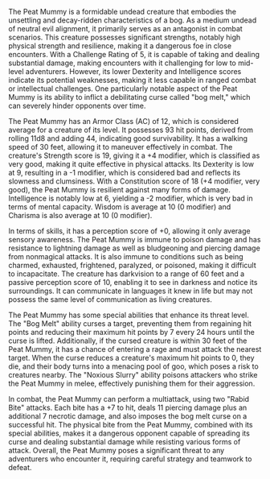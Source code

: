 The Peat Mummy is a formidable undead creature that embodies the unsettling and decay-ridden characteristics of a bog. As a medium undead of neutral evil alignment, it primarily serves as an antagonist in combat scenarios. This creature possesses significant strengths, notably high physical strength and resilience, making it a dangerous foe in close encounters. With a Challenge Rating of 5, it is capable of taking and dealing substantial damage, making encounters with it challenging for low to mid-level adventurers. However, its lower Dexterity and Intelligence scores indicate its potential weaknesses, making it less capable in ranged combat or intellectual challenges. One particularly notable aspect of the Peat Mummy is its ability to inflict a debilitating curse called "bog melt," which can severely hinder opponents over time.

The Peat Mummy has an Armor Class (AC) of 12, which is considered average for a creature of its level. It possesses 93 hit points, derived from rolling 11d8 and adding 44, indicating good survivability. It has a walking speed of 30 feet, allowing it to maneuver effectively in combat. The creature's Strength score is 19, giving it a +4 modifier, which is classified as very good, making it quite effective in physical attacks. Its Dexterity is low at 9, resulting in a -1 modifier, which is considered bad and reflects its slowness and clumsiness. With a Constitution score of 18 (+4 modifier, very good), the Peat Mummy is resilient against many forms of damage. Intelligence is notably low at 6, yielding a -2 modifier, which is very bad in terms of mental capacity. Wisdom is average at 10 (0 modifier) and Charisma is also average at 10 (0 modifier).

In terms of skills, it has a perception score of +0, allowing it only average sensory awareness. The Peat Mummy is immune to poison damage and has resistance to lightning damage as well as bludgeoning and piercing damage from nonmagical attacks. It is also immune to conditions such as being charmed, exhausted, frightened, paralyzed, or poisoned, making it difficult to incapacitate. The creature has darkvision to a range of 60 feet and a passive perception score of 10, enabling it to see in darkness and notice its surroundings. It can communicate in languages it knew in life but may not possess the same level of communication as living creatures.

The Peat Mummy has some special abilities that enhance its threat level. The "Bog Melt" ability curses a target, preventing them from regaining hit points and reducing their maximum hit points by 7 every 24 hours until the curse is lifted. Additionally, if the cursed creature is within 30 feet of the Peat Mummy, it has a chance of entering a rage and must attack the nearest target. When the curse reduces a creature's maximum hit points to 0, they die, and their body turns into a menacing pool of goo, which poses a risk to creatures nearby. The "Noxious Slurry" ability poisons attackers who strike the Peat Mummy in melee, effectively punishing them for their aggression.

In combat, the Peat Mummy can perform a multiattack, using two "Rabid Bite" attacks. Each bite has a +7 to hit, deals 11 piercing damage plus an additional 7 necrotic damage, and also imposes the bog melt curse on a successful hit. The physical bite from the Peat Mummy, combined with its special abilities, makes it a dangerous opponent capable of spreading its curse and dealing substantial damage while resisting various forms of attack. Overall, the Peat Mummy poses a significant threat to any adventurers who encounter it, requiring careful strategy and teamwork to defeat.